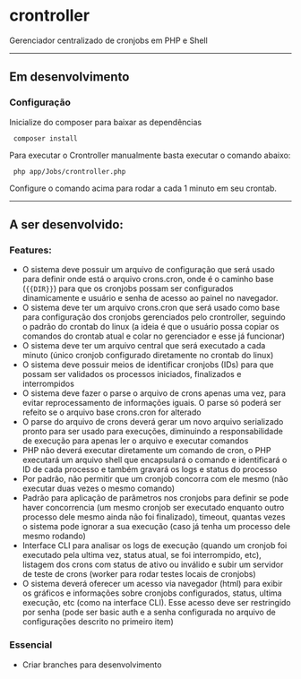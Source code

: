 # crontroller
Gerenciador centralizado de cronjobs em PHP e Shell

________________

## Em desenvolvimento

### Configuração

Inicialize do composer para baixar as dependências
```Shell
 composer install
```

Para executar o Crontroller manualmente basta executar o comando abaixo:

```Shell
 php app/Jobs/crontroller.php
```
Configure o comando acima para rodar a cada 1 minuto em seu crontab.

________________

## A ser desenvolvido:

### Features:
- O sistema deve possuir um arquivo de configuração que será usado para definir onde está o arquivo crons.cron, onde é o caminho base (`{{DIR}}`) para que os cronjobs possam ser configurados dinamicamente e usuário e senha de acesso ao painel no navegador.
- O sistema deve ter um arquivo crons.cron que será usado como base para configuração dos cronjobs gerenciados pelo crontroller, seguindo o padrão do crontab do linux (a ideia é que o usuário possa copiar os comandos do crontab atual e colar no gerenciador e esse já funcionar)
- O sistema deve ter um arquivo central que será executado a cada minuto (único cronjob configurado diretamente no crontab do linux)
- O sistema deve possuir meios de identificar cronjobs (IDs) para que possam ser validados os processos iniciados, finalizados e interrompidos
- O sistema deve fazer o parse o arquivo de crons apenas uma vez, para evitar reprocessamento de informações iguais. O parse só poderá ser refeito se o arquivo base crons.cron for alterado
- O parse do arquivo de crons deverá gerar um novo arquivo serializado pronto para ser usado para execuções, diminuindo a responsabilidade de execução para apenas ler o arquivo e executar comandos
- PHP não deverá executar diretamente um comando de cron, o PHP executará um arquivo shell que encapsulará o comando e identificará o ID de cada processo e também gravará os logs e status do processo
- Por padrão, não permitir que um cronjob concorra com ele mesmo (não executar duas vezes o mesmo comando)
- Padrão para aplicação de parâmetros nos cronjobs para definir se pode haver concorrencia (um mesmo cronjob ser executado enquanto outro processo dele mesmo ainda não foi finalizado), timeout, quantas vezes o sistema pode ignorar a sua execução (caso já tenha um processo dele mesmo rodando)
- Interface CLI para analisar os logs de execução (quando um cronjob foi executado pela ultima vez, status atual, se foi interrompido, etc), listagem dos crons com status de ativo ou inválido e subir um servidor de teste de crons (worker para rodar testes locais de cronjobs)
- O sistema deverá oferecer um acesso via navegador (html) para exibir os gráficos e informações sobre cronjobs configurados, status, ultima execução, etc (como na interface CLI). Esse acesso deve ser restringido por senha (pode ser basic auth e a senha configurada no arquivo de configurações descrito no primeiro item)

### Essencial
- Criar branches para desenvolvimento
